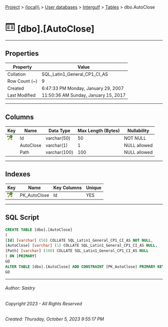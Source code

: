 #### 

[Project](../../../../index.md) > [(local)\\](../../../index.md) > [User databases](../../index.md) > [Intergulf](../index.md) > [Tables](Tables.md) > dbo.AutoClose

# ![Tables](../../../../Images/Table32.png) [dbo].[AutoClose]

---

## <a name="#properties"></a>Properties

| Property | Value |
|---|---|
| Collation | SQL_Latin1_General_CP1_CI_AS |
| Row Count (~) | 9 |
| Created | 6:47:33 PM Monday, January 29, 2007 |
| Last Modified | 11:50:36 AM Sunday, January 15, 2017 |


---

## <a name="#columns"></a>Columns

| Key | Name | Data Type | Max Length (Bytes) | Nullability |
|---|---|---|---|---|
| [![Cluster Primary Key PK_AutoClose: Id](../../../../Images/pkcluster.png)](#indexes) | Id | varchar(50) | 50 | NOT NULL |
|  | AutoClose | varchar(1) | 1 | NULL allowed |
|  | Path | varchar(100) | 100 | NULL allowed |


---

## <a name="#indexes"></a>Indexes

| Key | Name | Key Columns | Unique |
|---|---|---|---|
| [![Cluster Primary Key PK_AutoClose: Id](../../../../Images/pkcluster.png)](#indexes) | PK_AutoClose | Id | YES |


---

## <a name="#sqlscript"></a>SQL Script

```sql
CREATE TABLE [dbo].[AutoClose]
(
[Id] [varchar] (50) COLLATE SQL_Latin1_General_CP1_CI_AS NOT NULL,
[AutoClose] [varchar] (1) COLLATE SQL_Latin1_General_CP1_CI_AS NULL,
[Path] [varchar] (100) COLLATE SQL_Latin1_General_CP1_CI_AS NULL
) ON [PRIMARY]
GO
ALTER TABLE [dbo].[AutoClose] ADD CONSTRAINT [PK_AutoClose] PRIMARY KEY CLUSTERED ([Id]) ON [PRIMARY]
GO

```


---

###### Author:  Sastry

###### Copyright 2023 - All Rights Reserved

###### Created: Thursday, October 5, 2023 9:55:17 PM

